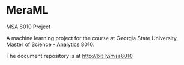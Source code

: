 # MeraML
MSA 8010 Project

A machine learning project for the course at Georgia State University, Master of Science - Analytics 8010.

The document repository is at http://bit.ly/msa8010
